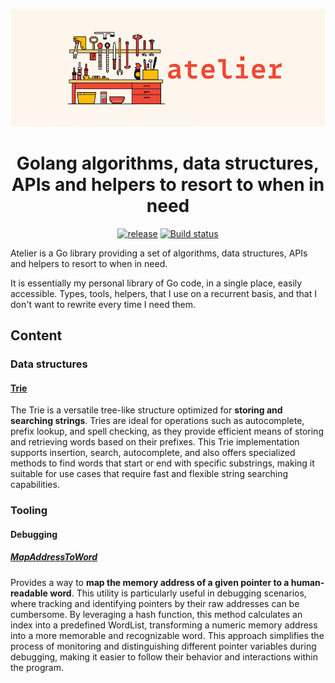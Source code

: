 <p align="center"><img src="logo.png" alt="atelier logo"/></p>
<h1 align="center">Golang algorithms, data structures, APIs and helpers to resort to when in need</h3>

<p align="center">
    <a href="http://github.com/oleiade/atelier/releases"><img src="https://img.shields.io/github/release/oleiade/atelier.svg" alt="release"></a>
    <a href="https://github.com/oleiade/atelier/actions/workflows/build.yml"><img src="https://github.com/oleiade/atelier/actions/workflows/build.yml/badge.svg" alt="Build status"></a>
</p>

Atelier is a Go library providing a set of algorithms, data structures, APIs and helpers to resort to when in need.

It is essentially my personal library of Go code, in a single place, easily accessible. Types, tools, helpers, that I use on a recurrent basis, and that I don't want to rewrite every time I need them.

## Content

### Data structures

#### [Trie](./trie.go)

The Trie is a versatile tree-like structure optimized for **storing and searching strings**. Tries are ideal for operations such as autocomplete, prefix lookup, and spell checking, as they provide efficient means of storing and retrieving words based on their prefixes. This Trie implementation supports insertion, search, autocomplete, and also offers specialized methods to find words that start or end with specific substrings, making it suitable for use cases that require fast and flexible string searching capabilities.

### Tooling

#### Debugging

##### [MapAddressToWord](./debug.go)

Provides a way to **map the memory address of a given pointer to a human-readable word**. This utility is particularly useful in debugging scenarios, where tracking and identifying pointers by their raw addresses can be cumbersome. By leveraging a hash function, this method calculates an index into a predefined WordList, transforming a numeric memory address into a more memorable and recognizable word. This approach simplifies the process of monitoring and distinguishing different pointer variables during debugging, making it easier to follow their behavior and interactions within the program.